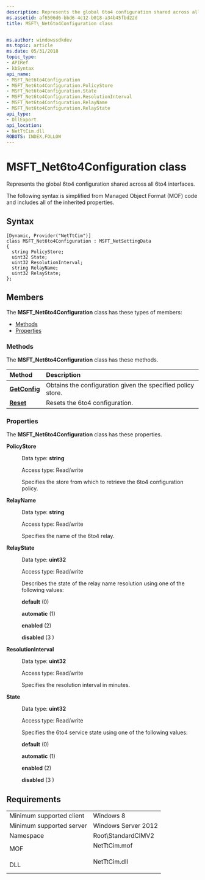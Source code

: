 ```yaml
---
description: Represents the global 6to4 configuration shared across all 6to4 interfaces.
ms.assetid: af6506d6-bbd6-4c12-b018-a34b45fbd22d
title: MSFT\_Net6to4Configuration class


ms.author: windowssdkdev
ms.topic: article
ms.date: 05/31/2018
topic_type: 
- APIRef
- kbSyntax
api_name: 
- MSFT_Net6to4Configuration
- MSFT_Net6to4Configuration.PolicyStore
- MSFT_Net6to4Configuration.State
- MSFT_Net6to4Configuration.ResolutionInterval
- MSFT_Net6to4Configuration.RelayName
- MSFT_Net6to4Configuration.RelayState
api_type: 
- DllExport
api_location: 
- NetTtCim.dll
ROBOTS: INDEX,FOLLOW
---
```


# MSFT\_Net6to4Configuration class

Represents the global 6to4 configuration shared across all 6to4 interfaces.

The following syntax is simplified from Managed Object Format (MOF) code and includes all of the inherited properties.

## Syntax

``` syntax
[Dynamic, Provider("NetTtCim")]
class MSFT_Net6to4Configuration : MSFT_NetSettingData
{
  string PolicyStore;
  uint32 State;
  uint32 ResolutionInterval;
  string RelayName;
  uint32 RelayState;
};
```

## Members

The **MSFT\_Net6to4Configuration** class has these types of members:

-   [Methods](#methods)
-   [Properties](#properties)

### Methods

The **MSFT\_Net6to4Configuration** class has these methods.



| Method                                                                       | Description                                                            |
|:-----------------------------------------------------------------------------|:-----------------------------------------------------------------------|
| [**GetConfig**](/previous-versions/windows/desktop/raserverpsprov/getconfigurationversion-ps-remoteaccesslocal) | Obtains the configuration given the specified policy store.<br/> |
| [**Reset**](reset-msft-net6to4configuration.md)                             | Resets the 6to4 configuration.<br/>                              |



 

### Properties

The **MSFT\_Net6to4Configuration** class has these properties.

<dl> <dt>

**PolicyStore**
</dt> <dd> <dl> <dt>

Data type: **string**
</dt> <dt>

Access type: Read/write
</dt> </dl>

Specifies the store from which to retrieve the 6to4 configuration policy.

</dd> <dt>

**RelayName**
</dt> <dd> <dl> <dt>

Data type: **string**
</dt> <dt>

Access type: Read/write
</dt> </dl>

Specifies the name of the 6to4 relay.

</dd> <dt>

**RelayState**
</dt> <dd> <dl> <dt>

Data type: **uint32**
</dt> <dt>

Access type: Read/write
</dt> </dl>

Describes the state of the relay name resolution using one of the following values:

<dl> <dt>

<span id="default_"></span><span id="DEFAULT_"></span>**default** (0)
</dt> <dt>

<span id="automatic_"></span><span id="AUTOMATIC_"></span>**automatic** (1)
</dt> <dt>

<span id="enabled_"></span><span id="ENABLED_"></span>**enabled** (2)
</dt> <dt>

<span id="disabled_"></span><span id="DISABLED_"></span>**disabled** (3 )
</dt> </dl>

</dd> <dt>

**ResolutionInterval**
</dt> <dd> <dl> <dt>

Data type: **uint32**
</dt> <dt>

Access type: Read/write
</dt> </dl>

Specifies the resolution interval in minutes.

</dd> <dt>

**State**
</dt> <dd> <dl> <dt>

Data type: **uint32**
</dt> <dt>

Access type: Read/write
</dt> </dl>

Specifies the 6to4 service state using one of the following values:

<dl> <dt>

<span id="default_"></span><span id="DEFAULT_"></span>**default** (0)
</dt> <dt>

<span id="automatic_"></span><span id="AUTOMATIC_"></span>**automatic** (1)
</dt> <dt>

<span id="enabled_"></span><span id="ENABLED_"></span>**enabled** (2)
</dt> <dt>

<span id="disabled_"></span><span id="DISABLED_"></span>**disabled** (3 )
</dt> </dl>

</dd> </dl>

## Requirements



|                                     |                                                                                         |
|-------------------------------------|-----------------------------------------------------------------------------------------|
| Minimum supported client<br/> | Windows 8<br/>                                                                    |
| Minimum supported server<br/> | Windows Server 2012<br/>                                                          |
| Namespace<br/>                | Root\\StandardCIMV2<br/>                                                          |
| MOF<br/>                      | <dl> <dt>NetTtCim.mof</dt> </dl> |
| DLL<br/>                      | <dl> <dt>NetTtCim.dll</dt> </dl> |



 

